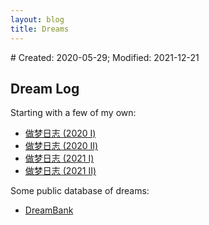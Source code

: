 ```yaml
---
layout: blog
title: Dreams
---
```

<span class="hidden-text"># Created: 2020-05-29; Modified: 2021-12-21</span>

## Dream Log

Starting with a few of my own:

- [做梦日志 (2020 I)](/fiction/2020/05/29/my-dreams-2020-1.html)
- [做梦日志 (2020 II)](/fiction/2020/12/21/my-dreams-2020-2.html)
- [做梦日志 (2021 I)](/fiction/2021/05/16/my-dreams-2021-1.html)
- [做梦日志 (2021 II)](/fiction/2021/12/05/my-dreams-2021-2.html)

Some public database of dreams:

- [DreamBank](http://www.dreambank.net/)
